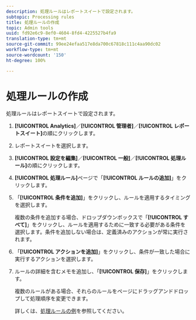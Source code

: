 ```yaml
---
description: 処理ルールはレポートスイートで設定されます。
subtopic: Processing rules
title: 処理ルールの作成
topic: Admin tools
uuid: fd92e6c9-8ef0-4604-8fd4-4225527b4fa9
translation-type: tm+mt
source-git-commit: 99ee24efaa517e8da700c67818c111c4aa90dc02
workflow-type: tm+mt
source-wordcount: '150'
ht-degree: 100%

---
```



# 処理ルールの作成

処理ルールはレポートスイートで設定されます。

1. **[!UICONTROL Analytics]**／**[!UICONTROL 管理者]**／**[!UICONTROL レポートスイート]**&#x200B;の順にクリックします。
1. レポートスイートを選択します。
1. **[!UICONTROL 設定を編集]**／**[!UICONTROL 一般]**／**[!UICONTROL 処理ルール]**&#x200B;の順にクリックします。
1. **[!UICONTROL 処理ルール]**&#x200B;ページで「**[!UICONTROL ルールの追加]**」をクリックします。
1. 「**[!UICONTROL 条件を追加]**」をクリックし、ルールを適用するタイミングを選択します。

   複数の条件を追加する場合、ドロップダウンボックスで「**[!UICONTROL すべて]**」をクリックし、ルールを適用するために一致する必要がある条件を選択します。条件を追加しない場合は、定義済みのアクションが常に実行されます。

1. 「**[!UICONTROL アクションを追加]**」をクリックし、条件が一致した場合に実行するアクションを選択します。
1. ルールの詳細を含むメモを追加し、「**[!UICONTROL 保存]**」をクリックします。

   複数のルールがある場合、それらのルールをページにドラッグアンドドロップして処理順序を変更できます。

   詳しくは、[処理ルールの例](/help/admin/admin/c-processing-rules/processing-rules-examples/processing-rules-examples.md)を参照してください。
